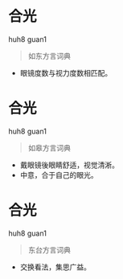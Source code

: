 # 合光
huh8 guan1
> 如东方言词典
- 眼镜度数与视力度数相匹配。

# 合光
huh8 guan1
> 如皋方言词典
- 戴眼镜後眼睛舒适，视觉清淅。
- 中意，合于自己的眼光。

# 合光
huh8 guan1
> 东台方言词典
- 交换看法，集思广益。

